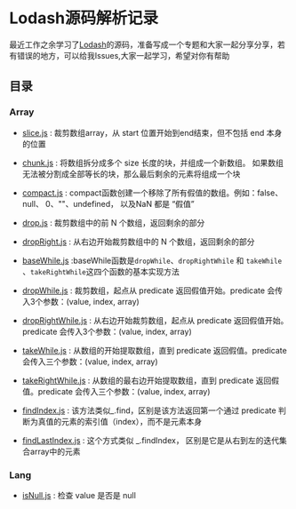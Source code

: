 # Lodash源码解析记录

最近工作之余学习了[Lodash](https://github.com/lodash/lodash)的源码，准备写成一个专题和大家一起分享分享，若有错误的地方，可以给我Issues,大家一起学习，希望对你有帮助

## 目录
### Array

* [slice.js](https://github.com/JILL1231/readLodash/blob/master/Array/slice.js
) : 裁剪数组array，从 start 位置开始到end结束，但不包括 end 本身的位置

* [chunk.js](https://github.com/JILL1231/readLodash/blob/master/Array/chunk.js
) : 将数组拆分成多个 size 长度的块，并组成一个新数组。 如果数组无法被分割成全部等长的块，那么最后剩余的元素将组成一个块

* [compact.js](https://github.com/JILL1231/readLodash/blob/master/Array/compact.js
) : compact函数创建一个移除了所有假值的数组。例如：false、null、 0、""、undefined， 以及NaN 都是 “假值”

* [drop.js](https://github.com/JILL1231/readLodash/blob/master/Array/drop.js
) : 裁剪数组中的前 N 个数组，返回剩余的部分

* [dropRight.js](https://github.com/JILL1231/readLodash/blob/master/Array/dropRight.js
) : 从右边开始裁剪数组中的 N 个数组，返回剩余的部分

* [baseWhile.js](https://github.com/JILL1231/readLodash/blob/master/.internal/baseWhile.js
) :baseWhile函数是`dropWhile`、`dropRightWhile` 和 `takeWhile` 、`takeRightWhile`这四个函数的基本实现方法 

* [dropWhile.js](https://github.com/JILL1231/readLodash/blob/master/Array/dropWhile.js
) : 裁剪数组，起点从 predicate 返回假值开始。predicate 会传入3个参数：(value, index, array)

* [dropRightWhile.js](https://github.com/JILL1231/readLodash/blob/master/Array/dropRightWhile.js
) : 从右边开始裁剪数组，起点从 predicate 返回假值开始。predicate 会传入3个参数：(value, index, array)

* [takeWhile.js](https://github.com/JILL1231/readLodash/blob/master/Array/takeWhile.js
) : 从数组的开始提取数组，直到 predicate 返回假值。predicate 会传入三个参数：(value, index, array)

* [takeRightWhile.js](https://github.com/JILL1231/readLodash/blob/master/Array/takeRightWhile.js
) : 从数组的最右边开始提取数组，直到 predicate 返回假值。predicate 会传入三个参数：(value, index, array)

* [findIndex.js](https://github.com/JILL1231/readLodash/blob/master/Array/findIndex.js
) : 该方法类似_.find，区别是该方法返回第一个通过 predicate 判断为真值的元素的索引值（index），而不是元素本身
    
* [findLastIndex.js](https://github.com/JILL1231/readLodash/blob/master/Array/findLastIndex.js
) : 这个方式类似 _.findIndex， 区别是它是从右到左的迭代集合array中的元素

### Lang

* [isNull.js](https://github.com/JILL1231/readLodash/blob/master/Lang/isNull.js
) : 检查 value 是否是 null